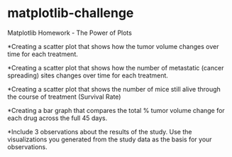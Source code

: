 # matplotlib-challenge
Matplotlib Homework - The Power of Plots

*Creating a scatter plot that shows how the tumor volume changes over time for each treatment.

*Creating a scatter plot that shows how the number of metastatic (cancer spreading) sites changes over time for each treatment.

*Creating a scatter plot that shows the number of mice still alive through the course of treatment (Survival Rate)

*Creating a bar graph that compares the total % tumor volume change for each drug across the full 45 days.

*Include 3 observations about the results of the study. Use the visualizations you generated from the study data as the basis for your observations.
